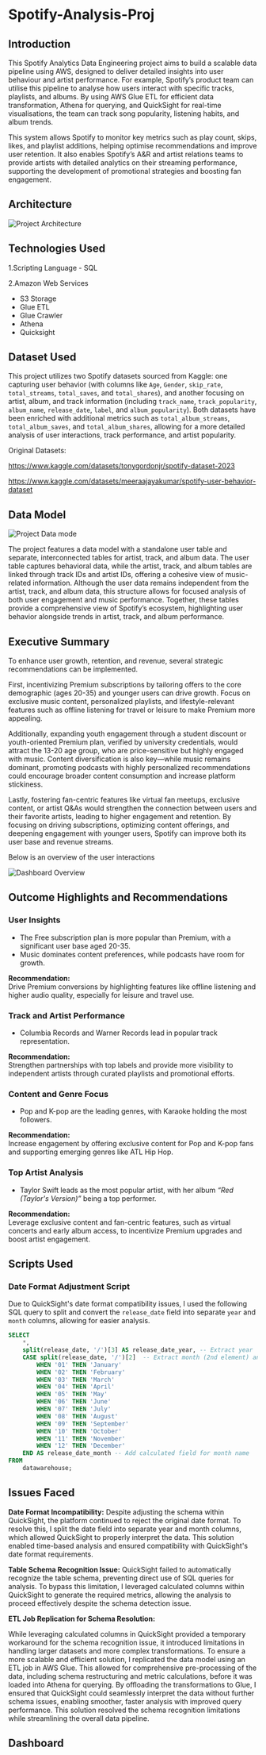 # Spotify-Analysis-Proj
## Introduction

This Spotify Analytics Data Engineering project aims to build a scalable data pipeline using AWS, designed to deliver detailed insights into user behaviour and artist performance. For example, Spotify’s product team can utilise this pipeline to analyse how users interact with specific tracks, playlists, and albums. By using AWS Glue ETL for efficient data transformation, Athena for querying, and QuickSight for real-time visualisations, the team can track song popularity, listening habits, and album trends.

This system allows Spotify to monitor key metrics such as play count, skips, likes, and playlist additions, helping optimise recommendations and improve user retention. It also enables Spotify’s A&R and artist relations teams to provide artists with detailed analytics on their streaming performance, supporting the development of promotional strategies and boosting fan engagement.


## Architecture

![Project Architecture](./Spotify%20Project%20Architecture.jpeg)

## Technologies Used

1.Scripting Language - SQL

2.Amazon Web Services

   - S3 Storage
   - Glue ETL
   - Glue Crawler
   - Athena
   - Quicksight

## Dataset Used 

This project utilizes two Spotify datasets sourced from Kaggle: one capturing user behavior (with columns like `Age`, `Gender`, `skip_rate`, `total_streams`, `total_saves`, and `total_shares`), and another focusing on artist, album, and track information (including `track_name`, `track_popularity`, `album_name`, `release_date`, `label`, and `album_popularity`). Both datasets have been enriched with additional metrics such as `total_album_streams`, `total_album_saves`, and `total_album_shares`, allowing for a more detailed analysis of user interactions, track performance, and artist popularity.

Original Datasets: 

https://www.kaggle.com/datasets/tonygordonjr/spotify-dataset-2023

https://www.kaggle.com/datasets/meeraajayakumar/spotify-user-behavior-dataset

## Data Model
![Project Data mode](./Project%20Data%20Model%20Spotify.jpeg)

The project features a data model with a standalone user table and separate, interconnected tables for artist, track, and album data. The user table captures behavioral data, while the artist, track, and album tables are linked through track IDs and artist IDs, offering a cohesive view of music-related information. Although the user data remains independent from the artist, track, and album data, this structure allows for focused analysis of both user engagement and music performance. Together, these tables provide a comprehensive view of Spotify’s ecosystem, highlighting user behavior alongside trends in artist, track, and album performance.

## Executive Summary 

To enhance user growth, retention, and revenue, several strategic recommendations can be implemented.

First, incentivizing Premium subscriptions by tailoring offers to the core demographic (ages 20-35) and younger users can drive growth. Focus on exclusive music content, personalized playlists, and lifestyle-relevant features such as offline listening for travel or leisure to make Premium more appealing. 

Additionally, expanding youth engagement through a student discount or youth-oriented Premium plan, verified by university credentials, would attract the 13-20 age group, who are price-sensitive but highly engaged with music. Content diversification is also key—while music remains dominant, promoting podcasts with highly personalized recommendations could encourage broader content consumption and increase platform stickiness.

Lastly, fostering fan-centric features like virtual fan meetups, exclusive content, or artist Q&As would strengthen the connection between users and their favorite artists, leading to higher engagement and retention. By focusing on driving subscriptions, optimizing content offerings, and deepening engagement with younger users, Spotify can improve both its user base and revenue streams.

Below is an overview of the user interactions 

![Dashboard Overview](./Dashboard%20Overview.jpg)


## Outcome Highlights and Recommendations

### User Insights
- The Free subscription plan is more popular than Premium, with a significant user base aged 20-35.
- Music dominates content preferences, while podcasts have room for growth.
  
**Recommendation:**  
Drive Premium conversions by highlighting features like offline listening and higher audio quality, especially for leisure and travel use.

### Track and Artist Performance
- Columbia Records and Warner Records lead in popular track representation.

**Recommendation:**  
Strengthen partnerships with top labels and provide more visibility to independent artists through curated playlists and promotional efforts.

### Content and Genre Focus
- Pop and K-pop are the leading genres, with Karaoke holding the most followers.

**Recommendation:**  
Increase engagement by offering exclusive content for Pop and K-pop fans and supporting emerging genres like ATL Hip Hop.

### Top Artist Analysis
- Taylor Swift leads as the most popular artist, with her album *“Red (Taylor's Version)”* being a top performer.

**Recommendation:**  
Leverage exclusive content and fan-centric features, such as virtual concerts and early album access, to incentivize Premium upgrades and boost artist engagement.


## Scripts Used

### Date Format Adjustment Script

Due to QuickSight's date format compatibility issues, I used the following SQL query to split and convert the `release_date` field into separate `year` and `month` columns, allowing for easier analysis.

```sql
SELECT 
    *,  
    split(release_date, '/')[3] AS release_date_year, -- Extract year
    CASE split(release_date, '/')[2]  -- Extract month (2nd element) and convert to month name
        WHEN '01' THEN 'January'
        WHEN '02' THEN 'February'
        WHEN '03' THEN 'March'
        WHEN '04' THEN 'April'
        WHEN '05' THEN 'May'
        WHEN '06' THEN 'June'
        WHEN '07' THEN 'July'
        WHEN '08' THEN 'August'
        WHEN '09' THEN 'September'
        WHEN '10' THEN 'October'
        WHEN '11' THEN 'November'
        WHEN '12' THEN 'December'
    END AS release_date_month -- Add calculated field for month name
FROM 
    datawarehouse;
```


## Issues Faced

**Date Format Incompatibility:** Despite adjusting the schema within QuickSight, the platform continued to reject the original date format. To resolve this, I split the date field into separate year and month columns, which allowed QuickSight to properly interpret the data. This solution enabled time-based analysis and ensured compatibility with QuickSight's date format requirements.

**Table Schema Recognition Issue:** QuickSight failed to automatically recognize the table schema, preventing direct use of SQL queries for analysis. To bypass this limitation, I leveraged calculated columns within QuickSight to generate the required metrics, allowing the analysis to proceed effectively despite the schema detection issue.

**ETL Job Replication for Schema Resolution:** 

While leveraging calculated columns in QuickSight provided a temporary workaround for the schema recognition issue, it introduced limitations in handling larger datasets and more complex transformations. To ensure a more scalable and efficient solution, I replicated the data model using an ETL job in AWS Glue. This allowed for comprehensive pre-processing of the data, including schema restructuring and metric calculations, before it was loaded into Athena for querying. By offloading the transformations to Glue, I ensured that QuickSight could seamlessly interpret the data without further schema issues, enabling smoother, faster analysis with improved query performance. This solution resolved the schema recognition limitations while streamlining the overall data pipeline.


## Dashboard

